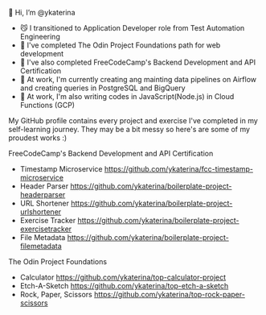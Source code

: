 👋 Hi, I’m @ykaterina
- :smirk_cat: I transitioned to Application Developer role from Test Automation Engineering
- 🌱 I've completed The Odin Project Foundations path for web development
- 🌱 I've also completed FreeCodeCamp's Backend Development and API Certification
- :office: At work, I'm currently creating ang mainting data pipelines on Airflow and creating queries in PostgreSQL and BigQuery
- :office: At work, I'm also writing codes in JavaScript(Node.js) in Cloud Functions (GCP)

My GitHub profile contains every project and exercise I've completed in my self-learning journey. They may be a bit messy so here's are some of my proudest works :)

FreeCodeCamp's Backend Development and API Certification
- Timestamp Microservice https://github.com/ykaterina/fcc-timestamp-microservice
- Header Parser https://github.com/ykaterina/boilerplate-project-headerparser
- URL Shortener https://github.com/ykaterina/boilerplate-project-urlshortener
- Exercise Tracker https://github.com/ykaterina/boilerplate-project-exercisetracker
- File Metadata https://github.com/ykaterina/boilerplate-project-filemetadata

The Odin Project Foundations
- Calculator https://github.com/ykaterina/top-calculator-project
- Etch-A-Sketch https://github.com/ykaterina/top-etch-a-sketch
- Rock, Paper, Scissors https://github.com/ykaterina/top-rock-paper-scissors

<!---
ykaterina/ykaterina is a ✨ special ✨ repository because its `README.md` (this file) appears on your GitHub profile.
You can click the Preview link to take a look at your changes.
--->
